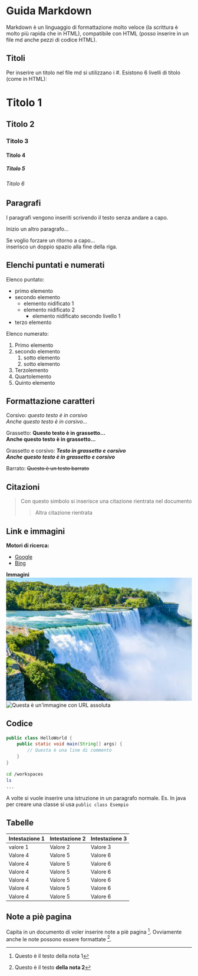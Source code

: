 # Guida Markdown
Markdown è un linguaggio di formattazione molto veloce (la scrittura è molto più rapida che in HTML), compatibile con HTML (posso inserire in un file md anche pezzi di codice HTML).

## Titoli
Per inserire un titolo nel file md si utilizzano i \#.
Esistono 6 livelli di titolo (come in HTML):

# Titolo 1
## Titolo 2
### Titolo 3
#### Titolo 4
##### Titolo 5
###### Titolo 6

## Paragrafi
I paragrafi 
vengono 
inseriti 
scrivendo
il testo 
senza andare a capo.

Inizio un altro paragrafo...

Se voglio forzare un ritorno a capo...  
inserisco un doppio spazio alla fine della riga.

## Elenchi puntati e numerati
Elenco puntato:
- primo elemento
- secondo elemento
  - elemento nidificato 1
  - elemento nidificato 2
    - elemento nidificato secondo livello 1
- terzo elemento

Elenco numerato:
1. Primo elemento
2. secondo elemento
   1. sotto elemento
   2. sotto elemento
4. Terzolemento
9. Quartolemento
3. Quinto elemento

## Formattazione caratteri
Corsivo: *questo testo è in corsivo*  
_Anche questo testo è in corsivo..._

Grassetto: **Questo testo è in grassetto...**  
__Anche questo testo è in grassetto...__

Grassetto e corsivo: ***Testo in grassetto e corsivo***  
___Anche questo testo è in grassetto e corsivo___

Barrato: ~~Questo è un testo barrato~~

## Citazioni
> Con questo simbolo si inserisce una citazione rientrata nel documento
>> Altra citazione rientrata

## Link e immagini
**Motori di ricerca:**
- [Google](https://google.com)
- [Bing](https://bing.com)

**Immagini**
![Questa è un'immagine con URL relativa](./niagara.webp)  
![Questa è un'immagine con URL assoluta](https://www.marconirovereto.it/wp-content/uploads/assets/images/covers/cover-sportello-matematica-280x280.webp)

## Codice
```Java
public class HelloWorld {
    public static void main(String[] args) {
        // Questa è una line di commento
    }
}
```
```bash
cd /workspaces
ls
...
```

A volte si vuole inserire una istruzione in un paragrafo normale.
Es. In java per creare una classe si usa `public class Esempio`

## Tabelle
|Intestazione 1|Intestazione 2|Intestazione 3|
|-|-|-|
| valore 1 | Valore 2 | Valore 3 |
| Valore 4 | Valore 5 | Valore 6 |
| Valore 4 | Valore 5 | Valore 6 |
| Valore 4 | Valore 5 | Valore 6 |
| Valore 4 | Valore 5 | Valore 6 |
| Valore 4 | Valore 5 | Valore 6 |
| Valore 4 | Valore 5 | Valore 6 |

## Note a piè pagina
Capita in un documento di voler inserire note a piè pagina [^1]. Ovviamente anche le note possono essere formattate [^2].

[^1]: Questo è il testo della nota 1
[^2]: Questo è il testo **della nota 2**
